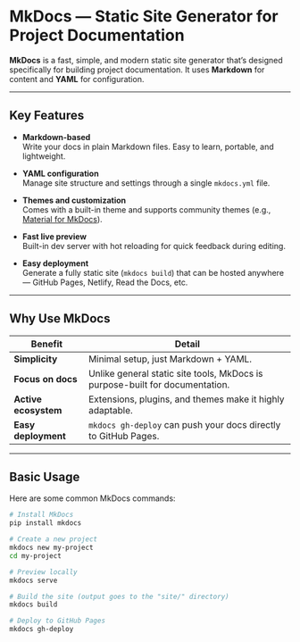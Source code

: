 # MkDocs — Static Site Generator for Project Documentation

**MkDocs** is a fast, simple, and modern static site generator that’s designed specifically for building project documentation. It uses **Markdown** for content and **YAML** for configuration.  

---

## Key Features

- **Markdown-based**  
  Write your docs in plain Markdown files. Easy to learn, portable, and lightweight.  

- **YAML configuration**  
  Manage site structure and settings through a single `mkdocs.yml` file.  

- **Themes and customization**  
  Comes with a built-in theme and supports community themes (e.g., [Material for MkDocs](https://squidfunk.github.io/mkdocs-material/)).  

- **Fast live preview**  
  Built-in dev server with hot reloading for quick feedback during editing.  

- **Easy deployment**  
  Generate a fully static site (`mkdocs build`) that can be hosted anywhere — GitHub Pages, Netlify, Read the Docs, etc.  

---

## Why Use MkDocs

| Benefit | Detail |
|---|---|
| **Simplicity** | Minimal setup, just Markdown + YAML. |
| **Focus on docs** | Unlike general static site tools, MkDocs is purpose-built for documentation. |
| **Active ecosystem** | Extensions, plugins, and themes make it highly adaptable. |
| **Easy deployment** | `mkdocs gh-deploy` can push your docs directly to GitHub Pages. |

---

## Basic Usage

Here are some common MkDocs commands:  

```bash
# Install MkDocs
pip install mkdocs

# Create a new project
mkdocs new my-project
cd my-project

# Preview locally
mkdocs serve

# Build the site (output goes to the "site/" directory)
mkdocs build

# Deploy to GitHub Pages
mkdocs gh-deploy
```

